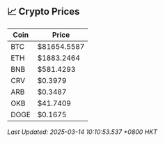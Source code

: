 ## 📈 Crypto Prices

| Coin | Price |
| ---- | ----- |
| BTC | $81654.5587 |
| ETH | $1883.2464 |
| BNB | $581.4293 |
| CRV | $0.3979 |
| ARB | $0.3487 |
| OKB | $41.7409 |
| DOGE | $0.1675 |

_Last Updated: 2025-03-14 10:10:53.537 +0800 HKT_